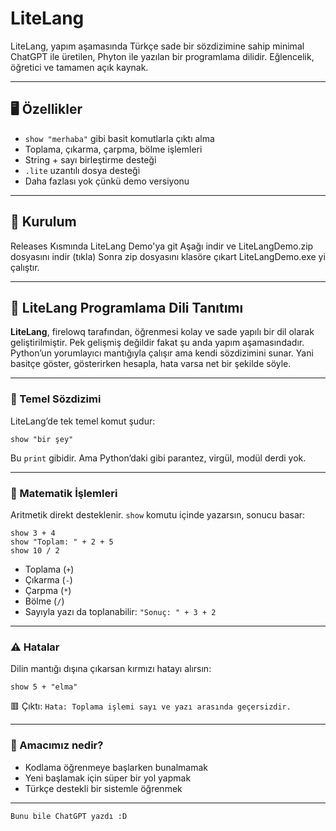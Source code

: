 # LiteLang

LiteLang, yapım aşamasında Türkçe sade bir sözdizimine sahip minimal ChatGPT ile üretilen, Phyton ile yazılan bir programlama dilidir. Eğlencelik, öğretici ve tamamen açık kaynak.

---

## 🖥️ Özellikler

- `show "merhaba"` gibi basit komutlarla çıktı alma  
- Toplama, çıkarma, çarpma, bölme işlemleri  
- String + sayı birleştirme desteği  
- `.lite` uzantılı dosya desteği
- Daha fazlası yok çünkü demo versiyonu

---

## 🔧 Kurulum

Releases Kısmında LiteLang Demo'ya git Aşağı indir ve LiteLangDemo.zip dosyasını indir (tıkla) Sonra zip dosyasını klasöre çıkart LiteLangDemo.exe yi çalıştır.

---

## 📘 LiteLang Programlama Dili Tanıtımı

**LiteLang**, firelowq tarafından, öğrenmesi kolay ve sade yapılı bir dil olarak geliştirilmiştir. Pek gelişmiş değildir fakat şu anda yapım aşamasındadır.
Python’un yorumlayıcı mantığıyla çalışır ama kendi sözdizimini sunar.
Yani basitçe göster, gösterirken hesapla, hata varsa net bir şekilde söyle.

---

### 🧩 Temel Sözdizimi

LiteLang’de tek temel komut şudur:

```
show "bir şey"
```

Bu `print` gibidir. Ama Python’daki gibi parantez, virgül, modül derdi yok.

---

### 🧮 Matematik İşlemleri

Aritmetik direkt desteklenir. `show` komutu içinde yazarsın, sonucu basar:

```lite
show 3 + 4
show "Toplam: " + 2 + 5
show 10 / 2
```

* Toplama (`+`)
* Çıkarma (`-`)
* Çarpma (`*`)
* Bölme (`/`)
* Sayıyla yazı da toplanabilir: `"Sonuç: " + 3 + 2`

---

### ⚠️ Hatalar

Dilin mantığı dışına çıkarsan kırmızı hatayı alırsın:

```lite
show 5 + "elma"
```

🟥 Çıktı: `Hata: Toplama işlemi sayı ve yazı arasında geçersizdir.`

---

### 🎯 Amacımız nedir?

* Kodlama öğrenmeye başlarken bunalmamak
* Yeni başlamak için süper bir yol yapmak
* Türkçe destekli bir sistemle öğrenmek

---

`Bunu bile ChatGPT yazdı :D`
